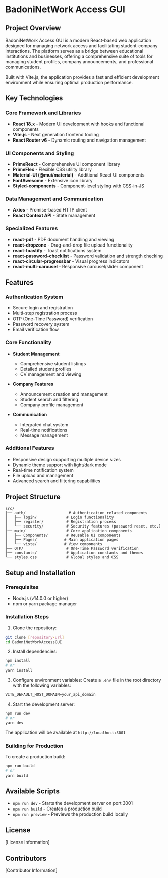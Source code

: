 # BadoniNetWork Access GUI

## Project Overview
BadoniNetWork Access GUI is a modern React-based web application designed for managing network access and facilitating student-company interactions. The platform serves as a bridge between educational institutions and businesses, offering a comprehensive suite of tools for managing student profiles, company announcements, and professional communications.

Built with Vite.js, the application provides a fast and efficient development environment while ensuring optimal production performance.

## Key Technologies

### Core Framework and Libraries
- **React 18.x** - Modern UI development with hooks and functional components
- **Vite.js** - Next generation frontend tooling
- **React Router v6** - Dynamic routing and navigation management

### UI Components and Styling
- **PrimeReact** - Comprehensive UI component library
- **PrimeFlex** - Flexible CSS utility library
- **Material-UI (@mui/material)** - Additional React UI components
- **FontAwesome** - Extensive icon library
- **Styled-components** - Component-level styling with CSS-in-JS

### Data Management and Communication
- **Axios** - Promise-based HTTP client
- **React Context API** - State management

### Specialized Features
- **react-pdf** - PDF document handling and viewing
- **react-dropzone** - Drag-and-drop file upload functionality
- **react-toastify** - Toast notifications system
- **react-password-checklist** - Password validation and strength checking
- **react-circular-progressbar** - Visual progress indicators
- **react-multi-carousel** - Responsive carousel/slider component

## Features

### Authentication System
- Secure login and registration
- Multi-step registration process
- OTP (One-Time Password) verification
- Password recovery system
- Email verification flow

### Core Functionality
- **Student Management**
  - Comprehensive student listings
  - Detailed student profiles
  - CV management and viewing
  
- **Company Features**
  - Announcement creation and management
  - Student search and filtering
  - Company profile management

- **Communication**
  - Integrated chat system
  - Real-time notifications
  - Message management

### Additional Features
- Responsive design supporting multiple device sizes
- Dynamic theme support with light/dark mode
- Real-time notification system
- File upload and management
- Advanced search and filtering capabilities

## Project Structure

```
src/
├── auth/                   # Authentication related components
│   ├── login/             # Login functionality
│   ├── register/          # Registration process
│   └── security/          # Security features (password reset, etc.)
├── main/                  # Core application components
│   ├── Components/        # Reusable UI components
│   ├── Pages/            # Main application pages
│   └── viste/            # View components
├── OTP/                   # One-Time Password verification
├── constants/             # Application constants and themes
└── styles.css             # Global styles and CSS
```

## Setup and Installation

### Prerequisites
- Node.js (v14.0.0 or higher)
- npm or yarn package manager

### Installation Steps

1. Clone the repository:
```bash
git clone [repository-url]
cd BadoniNetWorkAccessGUI
```

2. Install dependencies:
```bash
npm install
# or
yarn install
```

3. Configure environment variables:
Create a `.env` file in the root directory with the following variables:
```env
VITE_DEFAULT_HOST_DOMAIN=your_api_domain
```

4. Start the development server:
```bash
npm run dev
# or
yarn dev
```

The application will be available at `http://localhost:3001`

### Building for Production

To create a production build:
```bash
npm run build
# or
yarn build
```

## Available Scripts

- `npm run dev` - Starts the development server on port 3001
- `npm run build` - Creates a production build
- `npm run preview` - Previews the production build locally

## License

[License Information]

## Contributors

[Contributor Information]

